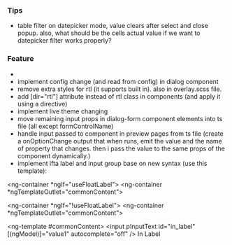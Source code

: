### Tips

- table filter on datepicker mode, value clears after select and close popup. also, what should be the cells actual
  value if we want to datepicker filter works properly?

### Feature
- 
- implement config change (and read from config) in dialog component
- remove extra styles for rtl (it supports built in). also in overlay.scss file.
- add [dir="rtl"] attribute instead of rtl class in components (and apply it using a directive)
- implement live theme changing
- move remaining input props in dialog-form component elements into ts file (all except formControlName)
- handle input passed to component in preview pages from ts file (create a onOptionChange output that when runs, emit the value and the name of property that changes. then i pass the value to the same props of the component dynamically.)
- implement ifta label and input group base on new syntax (use this template):

<ng-container *ngIf="useFloatLabel">
  <p-floatLabel variant="in">
    <ng-container *ngTemplateOutlet="commonContent"></ng-container>
  </p-floatLabel>
</ng-container>

<ng-container *ngIf="!useFloatLabel">
  <ng-container *ngTemplateOutlet="commonContent"></ng-container>
</ng-container>

<ng-template #commonContent>
  <input pInputText id="in_label" [(ngModel)]="value1" autocomplete="off" />
  <label for="in_label">In Label</label>
</ng-template>

